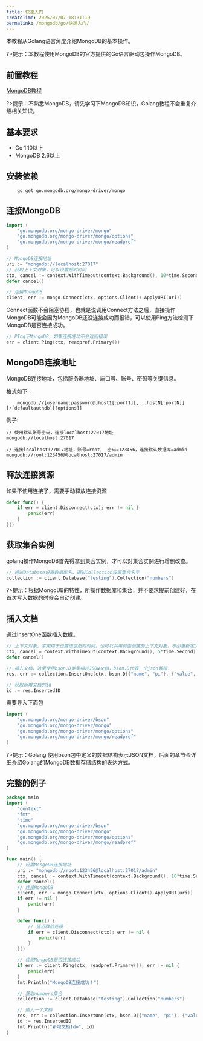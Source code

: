 ```yaml
---
title: 快速入门
createTime: 2025/07/07 18:31:19
permalink: /mongodb/go/快速入门/
---
```

本教程从Golang语言角度介绍MongoDB的基本操作。

?>提示：本教程使用MongoDB的官方提供的Go语言驱动包操作MongoDB。

## 前置教程
<a href='/#/数据库/mongodb/README'>MongoDB教程</a>

?>提示：不熟悉MongoDB，请先学习下MongoDB知识，Golang教程不会重复介绍相关知识。

## 基本要求
- Go 1.10以上
- MongoDB 2.6以上

## 安装依赖
```shell
    go get go.mongodb.org/mongo-driver/mongo
```

## 连接MongoDB
```go
import (
    "go.mongodb.org/mongo-driver/mongo"
    "go.mongodb.org/mongo-driver/mongo/options"
    "go.mongodb.org/mongo-driver/mongo/readpref"
)

// MongoDB连接地址
uri := "mongodb://localhost:27017"
// 获取上下文对象，可以设置超时时间
ctx, cancel := context.WithTimeout(context.Background(), 10*time.Second)
defer cancel()

// 连接MongoDB
client, err := mongo.Connect(ctx, options.Client().ApplyURI(uri))
```

Connect函数不会阻塞协程，也就是说调用Connect方法之后，直接操作MongoDB可能会因为MongoDB还没连接成功而报错，可以使用Ping方法检测下MongoDB是否连接成功。
```go
// PIng下MongoDB，如果连接成功不会返回错误
err = client.Ping(ctx, readpref.Primary())
```

## MongoDB连接地址

MongoDB连接地址，包括服务器地址、端口号、账号、密码等关键信息。

格式如下：
```shell
    mongodb://[username:password@]host1[:port1][,...hostN[:portN]][/[defaultauthdb][?options]]
```

例子:
```shell
// 使用默认账号密码，连接localhost:27017地址
mongodb://localhost:27017

// 连接localhost:27017地址，账号=root， 密码=123456，连接默认数据库=admin
mongodb://root:123456@localhost:27017/admin
```

## 释放连接资源

如果不使用连接了，需要手动释放连接资源
```go
defer func() {
    if err = client.Disconnect(ctx); err != nil {
        panic(err)
    }
}()
```

## 获取集合实例

golang操作MongoDB首先得拿到集合实例，才可以对集合实例进行增删改查。
```go
// 通过Database设置数据库名，通过Collection设置集合名字
collection := client.Database("testing").Collection("numbers")
```

?>提示：根据MongoDB的特性，所操作数据库和集合，并不要求提前创建好，在首次写入数据的时候会自动创建。

## 插入文档

通过InsertOne函数插入数据。
```go
// 上下文对象，常用用于设置请求超时时间，也可以共用前面创建的上下文对象，不必重新定义。
ctx, cancel = context.WithTimeout(context.Background(), 5*time.Second)
defer cancel()

// 插入文档，这里使用bson.D类型描述JSON文档，bson.D代表一个json数组
res, err := collection.InsertOne(ctx, bson.D{{"name", "pi"}, {"value", 3.14159}})

// 获取新增文档的id
id := res.InsertedID
```

需要导入下面包
```go
import (
    "go.mongodb.org/mongo-driver/bson"
    "go.mongodb.org/mongo-driver/mongo"
    "go.mongodb.org/mongo-driver/mongo/options"
    "go.mongodb.org/mongo-driver/mongo/readpref"
)
```
?>提示：Golang 使用bson包中定义的数据结构表示JSON文档，后面的章节会详细介绍Golang的MongoDB数据存储结构的表达方式。

## 完整的例子
```go
package main
import (
    "context"
    "fmt"
    "time"
    "go.mongodb.org/mongo-driver/bson"
    "go.mongodb.org/mongo-driver/mongo"
    "go.mongodb.org/mongo-driver/mongo/options"
    "go.mongodb.org/mongo-driver/mongo/readpref"
)

func main() {
    // 设置MongoDB连接地址
    uri := "mongodb://root:123456@localhost:27017/admin"
    ctx, cancel := context.WithTimeout(context.Background(), 10*time.Second)
    defer cancel()
    // 连接MongoDB
    client, err := mongo.Connect(ctx, options.Client().ApplyURI(uri))
    if err != nil {
        panic(err)
    }

    defer func() {
        // 延迟释放连接
        if err = client.Disconnect(ctx); err != nil {
            panic(err)
        }
    }()

    // 检测MongoDB是否连接成功
    if err := client.Ping(ctx, readpref.Primary()); err != nil {
        panic(err)
    }
    fmt.Println("MongoDB连接成功！")

    // 获取numbers集合
    collection := client.Database("testing").Collection("numbers")

    // 插入一个文档
    res, err := collection.InsertOne(ctx, bson.D{{"name", "pi"}, {"value", 3.14159}})
    id := res.InsertedID
    fmt.Println("新增文档Id=", id)
}
```